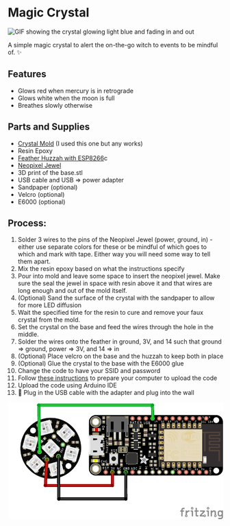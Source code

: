 # Magic Crystal

![GIF showing the crystal glowing light blue and fading in and out](https://user-images.githubusercontent.com/33750/52889920-36ea9a00-3150-11e9-95f0-5323143d6b6e.gif)

A simple magic crystal to alert the on-the-go witch to events to be mindful of. :sparkles:

## Features

* Glows red when mercury is in retrograde
* Glows white when the moon is full
* Breathes slowly otherwise

## Parts and Supplies

* [Crystal Mold](https://www.amazon.com/Quartz-Crystal-Soap-Candle-Mold/dp/B01MDUXPK4) (I used this one but any works)
* Resin Epoxy
* [Feather Huzzah with ESP8266](https://www.adafruit.com/product/2821)c
* [Neopixel Jewel](https://www.adafruit.com/product/2226) 
* 3D print of the base.stl
* USB cable and USB => power adapter
* Sandpaper (optional)
* Velcro (optional)
* E6000 (optional)

## Process: 

1. Solder 3 wires to the pins of the Neopixel Jewel (power, ground, in) - either use separate colors for these or be mindful of which goes to which and mark with tape. Either way you will need some way to tell them apart. 
2. Mix the resin epoxy based on what the instructions specify 
3. Pour into mold and leave some space to insert the neopixel jewel. Make sure the seal the jewel in space with resin above it and that wires are long enough and out of the mold itself. 
4. (Optional) Sand the surface of the crystal with the sandpaper to allow for more LED diffusion
5. Wait the specified time for the resin to cure and remove your faux crystal from the mold.
6. Set the crystal on the base and feed the wires through the hole in the middle. 
7. Solder the wires onto the feather in ground, 3V, and 14 such that ground => ground, power => 3V, and 14 => in
8. (Optional) Place velcro on the base and the huzzah to keep both in place
9. (Optional) Glue the crystal to the base with the E6000 glue
10. Change the code to have your SSID and password
11. Follow [these instructions](https://learn.adafruit.com/adafruit-feather-huzzah-esp8266/using-arduino-ide) to prepare your computer to upload the code
11. Upload the code using Arduino IDE
12. :tada: Plug in the USB cable with the adapter and plug into the wall

![wiring diagram for this project](wiring.png)
